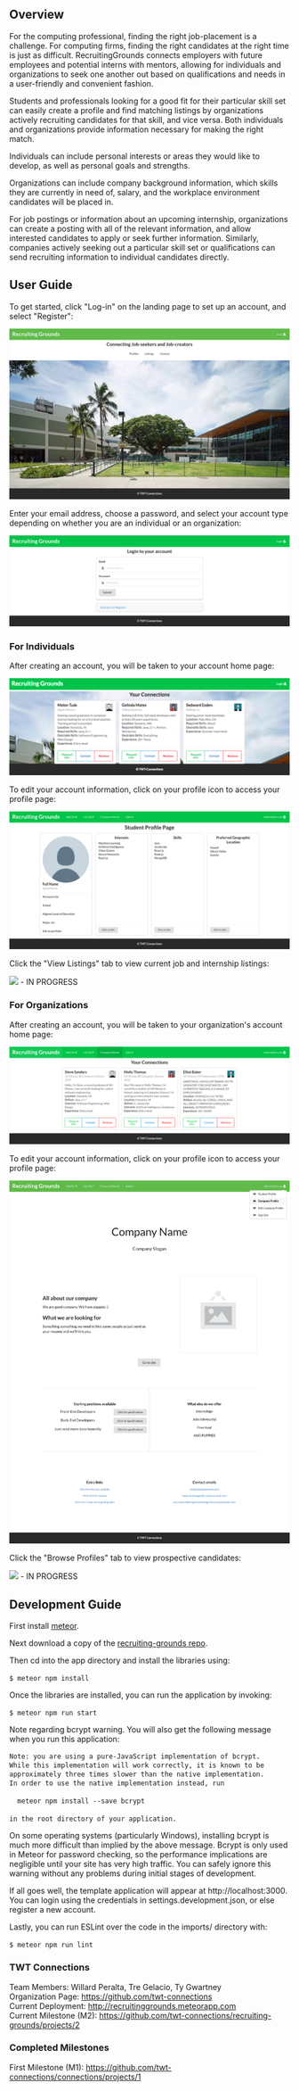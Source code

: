 ## Overview
For the computing professional, finding the right job-placement is a challenge. For computing firms, finding the right candidates at the right time is just as difficult. RecruitingGrounds connects employers with future employees and potential interns with mentors, allowing for individuals and organizations to seek one another out based on qualifications and needs in a user-friendly and convenient fashion.

Students and professionals looking for a good fit for their particular skill set can easily create a profile and find matching listings by organizations actively recruiting candidates for that skill, and vice versa. Both individuals and organizations provide information necessary for making the right match. 

Individuals can include personal interests or areas they would like to develop, as well as personal goals and strengths.

Organizations can include company background information, which skills they are currently in need of, salary, and the workplace environment candidates will be placed in.

For job postings or information about an upcoming internship, organizations can create a posting with all of the relevant information, and allow interested candidates to apply or seek further information. Similarly, companies actively seeking out a particular skill set or qualifications can send recruiting information to individual candidates directly.

## User Guide
To get started, click "Log-in" on the landing page to set up an account, and select "Register":

<a href="http://recruitinggrounds.meteorapp.com"><img src="/images/LandingPage.jpeg"/></a> 

Enter your email address, choose a password, and select your account type depending on whether you are an individual or an organization:

<a href="link"><img src="/images/SignInPage.jpeg"/></a>

### For Individuals
After creating an account, you will be taken to your account home page:

<a href="link"><img src="/images/StudentHomePageMockup.jpeg"/></a>

To edit your account information, click on your profile icon to access your profile page:

<a href="link"><img src="/images/StudentProfilePageMockup.jpeg"/></a>

Click the "View Listings" tab to view current job and internship listings:

<a href="link"><img src="ViewListingsMockup.png"/></a> - IN PROGRESS

### For Organizations
After creating an account, you will be taken to your organization's account home page:

<a href="link"><img src="/images/CompanyHomePageMockup.jpeg"/></a>

To edit your account information, click on your profile icon to access your profile page:

<a href="link"><img src="/images/CompanyProfilePageMockup.jpeg"/></a>

Click the "Browse Profiles" tab to view prospective candidates:

<a href="link"><img src="BrowseProfilesMockup.png"/></a> - IN PROGRESS

## Development Guide
First install <a href="https://www.meteor.com/install">meteor</a>.

Next download a copy of the <a href="https://github.com/twt-connections/recruiting-grounds">recruiting-grounds repo</a>.

Then cd into the app directory and install the libraries using:

`$ meteor npm install`

Once the libraries are installed, you can run the application by invoking:

`$ meteor npm run start`

Note regarding bcrypt warning. You will also get the following message when you run this application:

```
Note: you are using a pure-JavaScript implementation of bcrypt.
While this implementation will work correctly, it is known to be
approximately three times slower than the native implementation.
In order to use the native implementation instead, run

  meteor npm install --save bcrypt

in the root directory of your application.
```

On some operating systems (particularly Windows), installing bcrypt is much more difficult than implied by the above message. Bcrypt is only used in Meteor for password checking, so the performance implications are negligible until your site has very high traffic. You can safely ignore this warning without any problems during initial stages of development.

If all goes well, the template application will appear at http://localhost:3000. You can login using the credentials in settings.development.json, or else register a new account.

Lastly, you can run ESLint over the code in the imports/ directory with:

`$ meteor npm run lint`

### TWT Connections
Team Members: Willard Peralta, Tre Gelacio, Ty Gwartney <br/>
Organization Page: <a href="https://github.com/twt-connections">https://github.com/twt-connections</a> <br/>
Current Deployment: <a href="http://recruitinggrounds.meteorapp.com">http://recruitinggrounds.meteorapp.com</a> <br/>
Current Milestone (M2): <a href="https://github.com/twt-connections/recruiting-grounds/projects/2">https://github.com/twt-connections/recruiting-grounds/projects/2<a/>

### Completed Milestones
First Milestone (M1): <a href="https://github.com/twt-connections/connections/projects/1">https://github.com/twt-connections/connections/projects/1</a>
